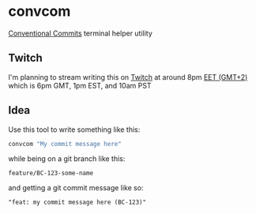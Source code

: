 # convcom
[Conventional Commits](https://www.conventionalcommits.org/) terminal helper utility

## Twitch
I'm planning to stream writing this on [Twitch](https://twitch.tv/beardy_coding) at around 8pm [EET (GMT+2)](https://www.timeanddate.com/time/zone/ukraine/kyiv) which is 6pm GMT, 1pm EST, and 10am PST

## Idea
Use this tool to write something like this:
```bash
convcom "My commit message here"
```
while being on a git branch like this:
```
feature/BC-123-some-name
```
and getting a git commit message like so:
```
"feat: my commit message here (BC-123)"
```

